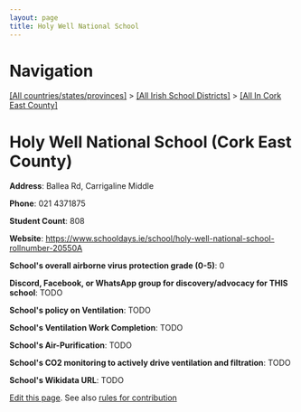 ```yaml
---
layout: page
title: Holy Well National School
---
```

# Navigation

[[All countries/states/provinces]](../../..) > [[All Irish School Districts]](../..) > [[All In Cork East County]](..)

# Holy Well National School (Cork East County)

**Address**: Ballea Rd, Carrigaline Middle

**Phone**: 021 4371875

**Student Count**: 808

**Website**: <https://www.schooldays.ie/school/holy-well-national-school-rollnumber-20550A>

**School's overall airborne virus protection grade (0-5)**: 0

**Discord, Facebook, or WhatsApp group for discovery/advocacy for THIS school**: TODO

**School's policy on Ventilation**: TODO

**School's Ventilation Work Completion**: TODO

**School's Air-Purification**: TODO

**School's CO2 monitoring to actively drive ventilation and filtration**: TODO

**School's Wikidata URL**: TODO


[Edit this page](https://github.com/ventilate-schools/Ireland/edit/main/./Cork_East_County/Holy_Well_National_School.md). See also [rules for contribution](../../../contribution-rules/)